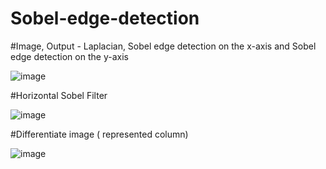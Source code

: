 # Sobel-edge-detection



#Image, Output - Laplacian, Sobel edge detection on the x-axis and Sobel edge detection on the y-axis




![image](https://user-images.githubusercontent.com/81118476/131909595-73380703-a736-4f29-8ed7-b09653e01d5c.png)


#Horizontal Sobel Filter



![image](https://user-images.githubusercontent.com/81118476/131909680-a2a74132-0425-43c2-91ad-406742d63ae2.png)





#Differentiate image ( represented column)




![image](https://user-images.githubusercontent.com/81118476/131909793-6c1bd2f5-fa15-4f21-8713-05b8982d0cab.png)
